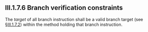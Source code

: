 ## III.1.7.6 Branch verification constraints

The *target* of all branch instruction shall be a valid branch target (see §[III.1.7.2](#todo-missing-hyperlink)) within the method holding that branch instruction.
